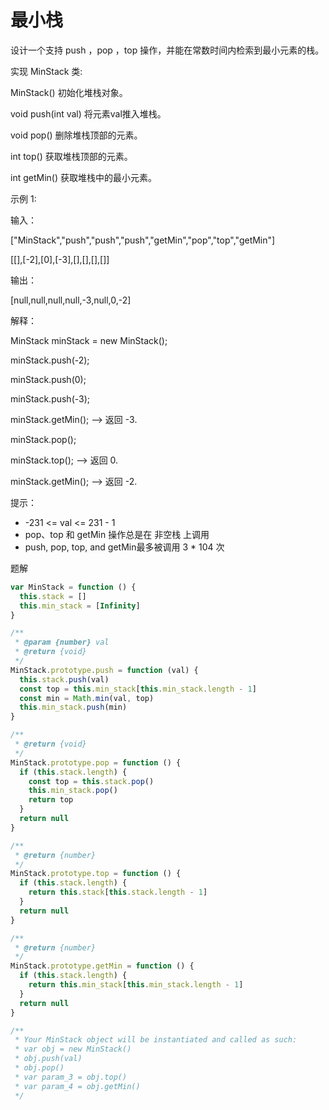 # 最小栈

设计一个支持 push ，pop ，top 操作，并能在常数时间内检索到最小元素的栈。

实现 MinStack 类:

MinStack() 初始化堆栈对象。

void push(int val) 将元素val推入堆栈。

void pop() 删除堆栈顶部的元素。

int top() 获取堆栈顶部的元素。

int getMin() 获取堆栈中的最小元素。

示例 1:

输入：

["MinStack","push","push","push","getMin","pop","top","getMin"]

[[],[-2],[0],[-3],[],[],[],[]]

输出：

[null,null,null,null,-3,null,0,-2]

解释：

MinStack minStack = new MinStack();

minStack.push(-2);

minStack.push(0);

minStack.push(-3);

minStack.getMin(); --> 返回 -3.

minStack.pop();

minStack.top(); --> 返回 0.

minStack.getMin(); --> 返回 -2.

提示：

- -231 <= val <= 231 - 1
- pop、top 和 getMin 操作总是在 非空栈 上调用
- push, pop, top, and getMin最多被调用 3 \* 104 次

题解

```js
var MinStack = function () {
  this.stack = []
  this.min_stack = [Infinity]
}

/**
 * @param {number} val
 * @return {void}
 */
MinStack.prototype.push = function (val) {
  this.stack.push(val)
  const top = this.min_stack[this.min_stack.length - 1]
  const min = Math.min(val, top)
  this.min_stack.push(min)
}

/**
 * @return {void}
 */
MinStack.prototype.pop = function () {
  if (this.stack.length) {
    const top = this.stack.pop()
    this.min_stack.pop()
    return top
  }
  return null
}

/**
 * @return {number}
 */
MinStack.prototype.top = function () {
  if (this.stack.length) {
    return this.stack[this.stack.length - 1]
  }
  return null
}

/**
 * @return {number}
 */
MinStack.prototype.getMin = function () {
  if (this.stack.length) {
    return this.min_stack[this.min_stack.length - 1]
  }
  return null
}

/**
 * Your MinStack object will be instantiated and called as such:
 * var obj = new MinStack()
 * obj.push(val)
 * obj.pop()
 * var param_3 = obj.top()
 * var param_4 = obj.getMin()
 */
```
